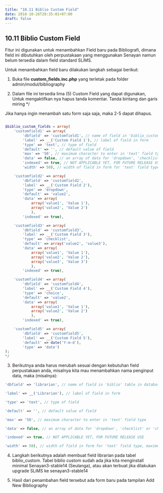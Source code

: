 ```yaml
---
title: "10.11 Biblio Custom Field"
date: 2018-10-26T20:35:01+07:00
draft: false
---
```


## 10.11 Biblio Custom Field

Fitur ini digunakan untuk menambahkan Field baru pada Bibliografi, dimana field ini dibutuhkan oleh perpustakaan yang menggunakan Senayan namun belum tersedia dalam field standard SLiMS. 

Untuk menambahkan field baru dilakukan langkah sebagai berikut:

1. Buka file **custom_fields.inc.php** yang terletak pada folder admin/modul/bibliography

2. Dalam file ini tersedia lima (5) Custom Field yang dapat digunakan, Untuk mengaktifkan nya hapus tanda komentar. Tanda bintang dan garis miring */  

Jika hanya ingin menambah satu form saja saja, maka 2-5 dapat dihapus.

```php

$biblio_custom_fields = array(
	'customfield1' => array(
		'dbfield' => 'customfield1', // name of field in 'biblio_custom' table in database, make sure you already define it!
		'label' => __('Custom Field 1'), // label of field in form
		'type' => 'text', // type of field
		'default' => '', // default value of field
		'max' => '50', // maximum character to enter in 'text' field type
		'data' => false, // an array of data for 'dropdown', 'checklist' or 'choice'
		'indexed' => true, // NOT APPLICABLE YET, FOR FUTURE RELEASE USE
		'width' => 50), // width of field in form for 'text' field type, maximum is 100

	'customfield2' => array(
		'dbfield' => 'customfield2',
		'label' => __('Custom Field 2'),
		'type' => 'dropdown',
		'default' => 'value2',
		'data' => array(
			array('value1', 'Value 1'),
			array('value2', 'Value 2')
			),
		'indexed' => true),

	'customfield3' => array(
		'dbfield' => 'customfield3',
		'label' => __('Custom Field 3'),
		'type' => 'checklist',
		'default' => array('value2', 'value3'),
		'data' => array(
			array('value1', 'Value 1'),
			array('value2', 'Value 2'),
			array('value3', 'Value 3')
			),
		'indexed' => true),

	'customfield4' => array(
		'dbfield' => 'customfield4',
		'label' => __('Custom Field 4'),
		'type' => 'choice',
		'default' => 'value2',
		'data' => array(
			array('value1', 'Value 1'),
			array('value2', 'Value 2')
			),
		'indexed' => true),

	'customfield5' => array(
		'dbfield' => 'customfield5',
		'label' => __('Custom Field 5'),
		'default' => date('Y-m-d'),
		'type' => 'date')
);
*/
```

3. Berikutnya anda harus merubah sesuai dengan kebutuhan field perpustakaan anda, misalnya kita mau menambahkan nama penginput data, maka (misalnya):

```php
'dbfield' => 'librarian', // name of field in 'biblio' table in database, make sure you already define it! 

'label' => __('Librarian'), // label of field in form 

'type' => 'text', // type of field 

'default' => '', // default value of field 

'max' => '50', // maximum character to enter in 'text' field type

'data' => false, // an array of data for 'dropdown', 'checklist' or 'choice'

'indexed' => true, // NOT APPLICABLE YET, FOR FUTURE RELEASE USE

'width' => 50), // width of field in form for 'text' field type, maximum is 100
```

4. Langkah berikutnya adalah membuat field librarian pada tabel biblio_custom. Tabel biblio custom sudah ada jika kita menginstall minimal Senayan3-stable14 (Seulanga), atau akan terbuat jika dilakukan upgrade SLiMS ke senayan3-stable14

5. Hasil dari penambahan field tersebut ada form baru pada tampilan Add New Bibliography